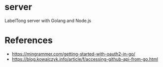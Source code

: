 # server
LabelTong server with Golang and Node.js
# References
- https://mingrammer.com/getting-started-with-oauth2-in-go/ 
- https://blog.kowalczyk.info/article/f/accessing-github-api-from-go.html
